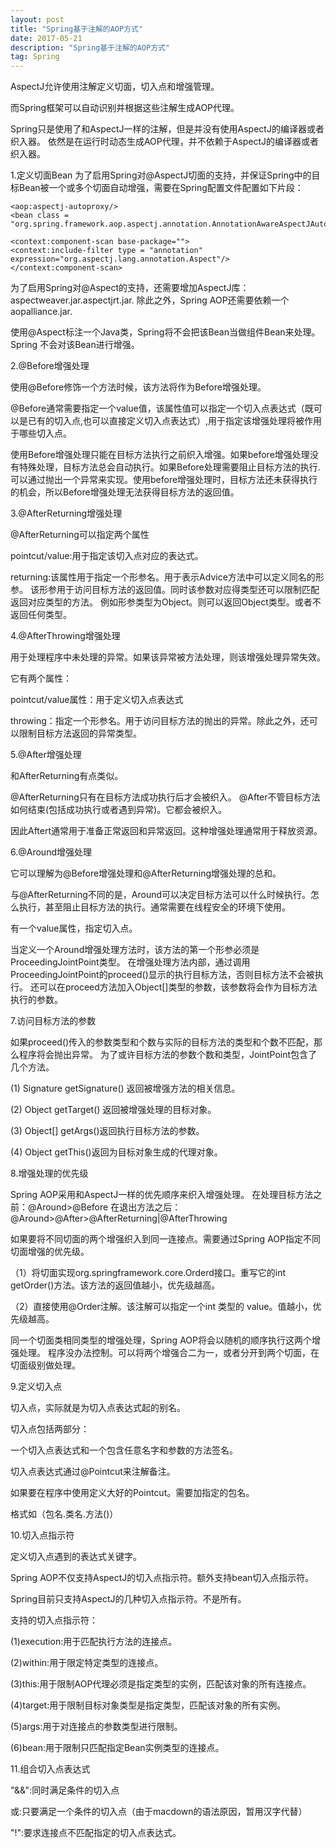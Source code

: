 ```yaml
---
layout: post
title: "Spring基于注解的AOP方式"
date: 2017-05-21
description: "Spring基于注解的AOP方式"
tag: Spring
---
```


AspectJ允许使用注解定义切面，切入点和增强管理。

而Spring框架可以自动识别并根据这些注解生成AOP代理。

Spring只是使用了和AspectJ一样的注解，但是并没有使用AspectJ的编译器或者织入器。
依然是在运行时动态生成AOP代理，并不依赖于AspectJ的编译器或者织入器。

1.定义切面Bean
为了启用Spring对@AspectJ切面的支持，并保证Spring中的目标Bean被一个或多个切面自动增强，需要在Spring配置文件配置如下片段：

```
<aop:aspectj-autoproxy/>
<bean class = "org.spring.framework.aop.aspectj.annotation.AnnotationAwareAspectJAutoProxyCreator"/>

<context:component-scan base-package="">
<context:include-filter type = "annotation" expression="org.aspectj.lang.annotation.Aspect"/>
</context:component-scan>
```

为了启用Spring对@Aspect的支持，还需要增加AspectJ库：aspectweaver.jar.aspectjrt.jar.
除此之外，Spring AOP还需要依赖一个aopalliance.jar.


使用@Aspect标注一个Java类，Spring将不会把该Bean当做组件Bean来处理。Spring
不会对该Bean进行增强。

2.@Before增强处理

使用@Before修饰一个方法时候，该方法将作为Before增强处理。

@Before通常需要指定一个value值，该属性值可以指定一个切入点表达式（既可以是已有的切入点,也可以直接定义切入点表达式）,用于指定该增强处理将被作用于哪些切入点。

使用Before增强处理只能在目标方法执行之前织入增强。如果before增强处理没有特殊处理，目标方法总会自动执行。如果Before处理需要阻止目标方法的执行.可以通过抛出一个异常来实现。使用before增强处理时，目标方法还未获得执行的机会，所以Before增强处理无法获得目标方法的返回值。

3.@AfterReturning增强处理

@AfterReturning可以指定两个属性

pointcut/value:用于指定该切入点对应的表达式。

returning:该属性用于指定一个形参名。用于表示Advice方法中可以定义同名的形参。
该形参用于访问目标方法的返回值。同时该参数对应得类型还可以限制匹配返回对应类型的方法。
例如形参类型为Object。则可以返回Object类型。或者不返回任何类型。


4.@AfterThrowing增强处理

用于处理程序中未处理的异常。如果该异常被方法处理，则该增强处理异常失效。

它有两个属性：

pointcut/value属性：用于定义切入点表达式

throwing：指定一个形参名。用于访问目标方法的抛出的异常。除此之外，还可以限制目标方法返回的异常类型。

5.@After增强处理

和AfterReturning有点类似。

@AfterReturning只有在目标方法成功执行后才会被织入。
@After不管目标方法如何结束(包括成功执行或者遇到异常)。它都会被织入。

因此Aftert通常用于准备正常返回和异常返回。这种增强处理通常用于释放资源。


6.@Around增强处理

它可以理解为@Before增强处理和@AfterReturning增强处理的总和。

与@AfterReturning不同的是，Around可以决定目标方法可以什么时候执行。怎么执行，甚至阻止目标方法的执行。通常需要在线程安全的环境下使用。

有一个value属性，指定切入点。

当定义一个Around增强处理方法时，该方法的第一个形参必须是ProceedingJointPoint类型。
在增强处理方法内部，通过调用ProceedingJointPoint的proceed()显示的执行目标方法，否则目标方法不会被执行。
还可以在proceed方法加入Object[]类型的参数，该参数将会作为目标方法执行的参数。

7.访问目标方法的参数

如果proceed()传入的参数类型和个数与实际的目标方法的类型和个数不匹配，那么程序将会抛出异常。
为了或许目标方法的参数个数和类型，JointPoint包含了几个方法。

 (1) Signature getSignature() 返回被增强方法的相关信息。

 (2) Object getTarget() 返回被增强处理的目标对象。

 (3) Object[] getArgs()返回执行目标方法的参数。
 
 (4) Object getThis()返回为目标对象生成的代理对象。
 


8.增强处理的优先级

Spring AOP采用和AspectJ一样的优先顺序来织入增强处理。
在处理目标方法之前：@Around>@Before
在退出方法之后：@Around>@After>@AfterReturning|@AfterThrowing

如果要将不同切面的两个增强织入到同一连接点。需要通过Spring AOP指定不同切面增强的优先级。

（1）将切面实现org.springframework.core.Orderd接口。重写它的int getOrder()方法。该方法的返回值越小，优先级越高。

（2）直接使用@Order注解。该注解可以指定一个int 类型的 value。值越小，优先级越高。


同一个切面类相同类型的增强处理，Spring AOP将会以随机的顺序执行这两个增强处理。
程序没办法控制。可以将两个增强合二为一，或者分开到两个切面，在切面级别做处理。

9.定义切入点

切入点，实际就是为切入点表达式起的别名。

切入点包括两部分：

一个切入点表达式和一个包含任意名字和参数的方法签名。

切入点表达式通过@Pointcut来注解备注。

如果要在程序中使用定义大好的Pointcut。需要加指定的包名。

格式如（包名.类名.方法()）


10.切入点指示符

定义切入点遇到的表达式关键字。

Spring AOP不仅支持AspectJ的切入点指示符。额外支持bean切入点指示符。

Spring目前只支持AspectJ的几种切入点指示符。不是所有。

支持的切入点指示符：

(1)execution:用于匹配执行方法的连接点。

(2)within:用于限定特定类型的连接点。

(3)this:用于限制AOP代理必须是指定类型的实例，匹配该对象的所有连接点。

(4)target:用于限制目标对象类型是指定类型，匹配该对象的所有实例。

(5)args:用于对连接点的参数类型进行限制。

(6)bean:用于限制只匹配指定Bean实例类型的连接点。

11.组合切入点表达式

"&&":同时满足条件的切入点

或:只要满足一个条件的切入点（由于macdown的语法原因，暂用汉字代替）

"!":要求连接点不匹配指定的切入点表达式。
























